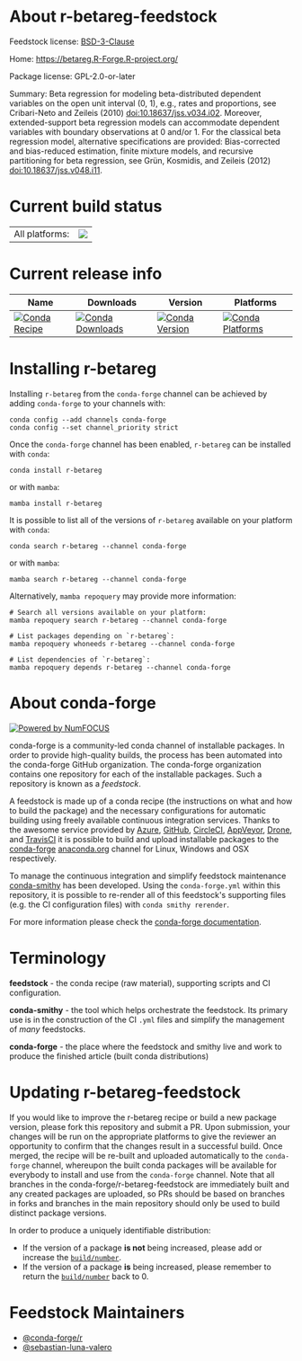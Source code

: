 About r-betareg-feedstock
=========================

Feedstock license: [BSD-3-Clause](https://github.com/conda-forge/r-betareg-feedstock/blob/main/LICENSE.txt)

Home: https://betareg.R-Forge.R-project.org/

Package license: GPL-2.0-or-later

Summary: Beta regression for modeling beta-distributed dependent variables on the open unit interval (0, 1), e.g., rates and proportions, see Cribari-Neto and Zeileis (2010) <doi:10.18637/jss.v034.i02>. Moreover, extended-support beta regression models can accommodate dependent variables with boundary observations at 0 and/or 1. For the classical beta regression model, alternative specifications are provided: Bias-corrected and bias-reduced estimation, finite mixture models, and recursive partitioning for beta regression, see Grün, Kosmidis, and Zeileis (2012) <doi:10.18637/jss.v048.i11>.

Current build status
====================


<table><tr><td>All platforms:</td>
    <td>
      <a href="https://dev.azure.com/conda-forge/feedstock-builds/_build/latest?definitionId=3348&branchName=main">
        <img src="https://dev.azure.com/conda-forge/feedstock-builds/_apis/build/status/r-betareg-feedstock?branchName=main">
      </a>
    </td>
  </tr>
</table>

Current release info
====================

| Name | Downloads | Version | Platforms |
| --- | --- | --- | --- |
| [![Conda Recipe](https://img.shields.io/badge/recipe-r--betareg-green.svg)](https://anaconda.org/conda-forge/r-betareg) | [![Conda Downloads](https://img.shields.io/conda/dn/conda-forge/r-betareg.svg)](https://anaconda.org/conda-forge/r-betareg) | [![Conda Version](https://img.shields.io/conda/vn/conda-forge/r-betareg.svg)](https://anaconda.org/conda-forge/r-betareg) | [![Conda Platforms](https://img.shields.io/conda/pn/conda-forge/r-betareg.svg)](https://anaconda.org/conda-forge/r-betareg) |

Installing r-betareg
====================

Installing `r-betareg` from the `conda-forge` channel can be achieved by adding `conda-forge` to your channels with:

```
conda config --add channels conda-forge
conda config --set channel_priority strict
```

Once the `conda-forge` channel has been enabled, `r-betareg` can be installed with `conda`:

```
conda install r-betareg
```

or with `mamba`:

```
mamba install r-betareg
```

It is possible to list all of the versions of `r-betareg` available on your platform with `conda`:

```
conda search r-betareg --channel conda-forge
```

or with `mamba`:

```
mamba search r-betareg --channel conda-forge
```

Alternatively, `mamba repoquery` may provide more information:

```
# Search all versions available on your platform:
mamba repoquery search r-betareg --channel conda-forge

# List packages depending on `r-betareg`:
mamba repoquery whoneeds r-betareg --channel conda-forge

# List dependencies of `r-betareg`:
mamba repoquery depends r-betareg --channel conda-forge
```


About conda-forge
=================

[![Powered by
NumFOCUS](https://img.shields.io/badge/powered%20by-NumFOCUS-orange.svg?style=flat&colorA=E1523D&colorB=007D8A)](https://numfocus.org)

conda-forge is a community-led conda channel of installable packages.
In order to provide high-quality builds, the process has been automated into the
conda-forge GitHub organization. The conda-forge organization contains one repository
for each of the installable packages. Such a repository is known as a *feedstock*.

A feedstock is made up of a conda recipe (the instructions on what and how to build
the package) and the necessary configurations for automatic building using freely
available continuous integration services. Thanks to the awesome service provided by
[Azure](https://azure.microsoft.com/en-us/services/devops/), [GitHub](https://github.com/),
[CircleCI](https://circleci.com/), [AppVeyor](https://www.appveyor.com/),
[Drone](https://cloud.drone.io/welcome), and [TravisCI](https://travis-ci.com/)
it is possible to build and upload installable packages to the
[conda-forge](https://anaconda.org/conda-forge) [anaconda.org](https://anaconda.org/)
channel for Linux, Windows and OSX respectively.

To manage the continuous integration and simplify feedstock maintenance
[conda-smithy](https://github.com/conda-forge/conda-smithy) has been developed.
Using the ``conda-forge.yml`` within this repository, it is possible to re-render all of
this feedstock's supporting files (e.g. the CI configuration files) with ``conda smithy rerender``.

For more information please check the [conda-forge documentation](https://conda-forge.org/docs/).

Terminology
===========

**feedstock** - the conda recipe (raw material), supporting scripts and CI configuration.

**conda-smithy** - the tool which helps orchestrate the feedstock.
                   Its primary use is in the construction of the CI ``.yml`` files
                   and simplify the management of *many* feedstocks.

**conda-forge** - the place where the feedstock and smithy live and work to
                  produce the finished article (built conda distributions)


Updating r-betareg-feedstock
============================

If you would like to improve the r-betareg recipe or build a new
package version, please fork this repository and submit a PR. Upon submission,
your changes will be run on the appropriate platforms to give the reviewer an
opportunity to confirm that the changes result in a successful build. Once
merged, the recipe will be re-built and uploaded automatically to the
`conda-forge` channel, whereupon the built conda packages will be available for
everybody to install and use from the `conda-forge` channel.
Note that all branches in the conda-forge/r-betareg-feedstock are
immediately built and any created packages are uploaded, so PRs should be based
on branches in forks and branches in the main repository should only be used to
build distinct package versions.

In order to produce a uniquely identifiable distribution:
 * If the version of a package **is not** being increased, please add or increase
   the [``build/number``](https://docs.conda.io/projects/conda-build/en/latest/resources/define-metadata.html#build-number-and-string).
 * If the version of a package **is** being increased, please remember to return
   the [``build/number``](https://docs.conda.io/projects/conda-build/en/latest/resources/define-metadata.html#build-number-and-string)
   back to 0.

Feedstock Maintainers
=====================

* [@conda-forge/r](https://github.com/orgs/conda-forge/teams/r/)
* [@sebastian-luna-valero](https://github.com/sebastian-luna-valero/)


<!-- dummy commit to enable rerendering -->

